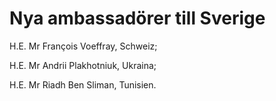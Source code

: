 # Nya ambassadörer till Sverige

H.E. Mr François Voeffray, Schweiz;

H.E. Mr Andrii Plakhotniuk, Ukraina;

H.E. Mr Riadh Ben Sliman, Tunisien.
